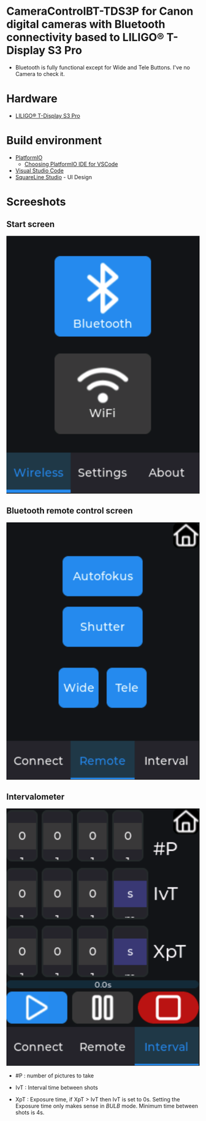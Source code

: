 # CameraControlBT-TDS3P for Canon digital cameras with Bluetooth connectivity based to LILIGO® T-Display S3 Pro

- Bluetooth is fully functional except for Wide and Tele Buttons. I've no Camera to check it.

# Hardware

- [LILIGO® T-Display S3 Pro](https://www.lilygo.cc/products/t-display-s3-pro)

# Build environment

- [PlatformIO](https://platformio.org/)
  - [Choosing PlatformIO IDE for VSCode](https://platformio.org/install/ide?install=vscode)
- [Visual Studio Code](https://code.visualstudio.com/)
- [SquareLine Studio](https://squareline.io/) - UI Design

# Screeshots

## Start screen

![start](docs/start.png)

## Bluetooth remote control screen

![remote](docs/remote.png)

## Intervalometer

![interval](docs/interval.png)

- #P : number of pictures to take

- IvT : Interval time between shots

- XpT : Exposure time, if XpT > IvT then IvT is set to 0s. Setting the Exposure time only makes sense in *BULB* mode. Minimum time between shots is 4s.
